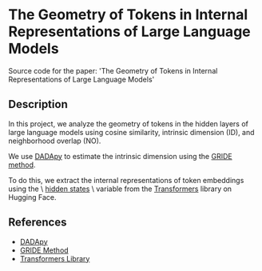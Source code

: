 # The Geometry of Tokens in Internal Representations of Large Language Models
Source code for the paper: 'The Geometry of Tokens in Internal Representations of Large Language Models'

## Description

In this project, we analyze the geometry of tokens in the hidden layers of large language models using cosine similarity, intrinsic dimension (ID), and neighborhood overlap (NO). 

We use [DADApy](https://github.com/sissa-data-science/DADApy) to estimate the intrinsic dimension using the [GRIDE method](https://www.nature.com/articles/s41598-022-20991-1).

To do this, we extract the internal representations of token embeddings using the \ 
[hidden states](https://huggingface.co/docs/transformers/v4.45.2/en/internal/generation_utils#generate-outputs) \ 
variable from the [Transformers](https://huggingface.co/docs/transformers/index) library on Hugging Face.

## References

- [DADApy](https://github.com/sissa-data-science/DADApy)
- [GRIDE Method](https://www.nature.com/articles/s41598-022-20991-1)
- [Transformers Library](https://huggingface.co/docs/transformers/index)

